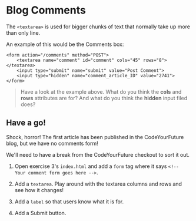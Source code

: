 # Blog Comments

The `<textarea>` is used for bigger chunks of text that normally take up more than only line.

An example of this would be the Comments box:

```
<form action="/comments" method="POST">
	<textarea name="comment" id="comment" cols="45" rows="8"></textarea>
	<input type="submit" name="submit" value="Post Comment">
	<input type="hidden" name="comment_article_ID" value="2741">
</form>
```

> Have a look at the example above. What do you think the **cols** and **rows** attributes are for?
And what do you think the **hidden** input filed does?

## Have a go!

Shock, horror! The first article has been published in the CodeYourFuture blog, but we have no comments form!

We'll need to have a break from the CodeYourFuture checkout to sort it out.

1. Open exercise 3's `index.html` and add a `form` tag where it says `<!-- Your comment form goes here -->`.

2. Add a `textarea`. Play around with the textarea columns and rows and see how it changes!

3. Add a `label` so that users know what it is for.

3. Add a Submit button.
